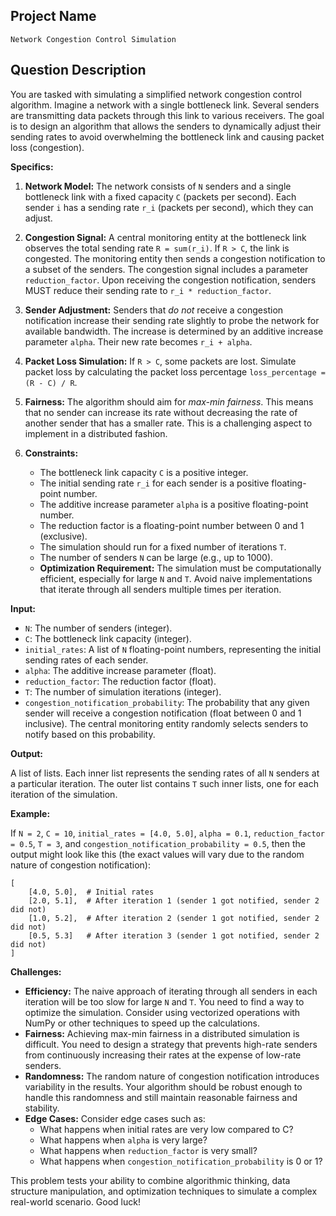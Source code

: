 ## Project Name

```
Network Congestion Control Simulation
```

## Question Description

You are tasked with simulating a simplified network congestion control algorithm. Imagine a network with a single bottleneck link. Several senders are transmitting data packets through this link to various receivers. The goal is to design an algorithm that allows the senders to dynamically adjust their sending rates to avoid overwhelming the bottleneck link and causing packet loss (congestion).

**Specifics:**

1.  **Network Model:** The network consists of `N` senders and a single bottleneck link with a fixed capacity `C` (packets per second). Each sender `i` has a sending rate `r_i` (packets per second), which they can adjust.

2.  **Congestion Signal:**  A central monitoring entity at the bottleneck link observes the total sending rate `R = sum(r_i)`. If `R > C`, the link is congested. The monitoring entity then sends a congestion notification to a subset of the senders.  The congestion signal includes a parameter `reduction_factor`. Upon receiving the congestion notification, senders MUST reduce their sending rate to `r_i * reduction_factor`.

3.  **Sender Adjustment:** Senders that *do not* receive a congestion notification increase their sending rate slightly to probe the network for available bandwidth. The increase is determined by an additive increase parameter `alpha`. Their new rate becomes `r_i + alpha`.

4.  **Packet Loss Simulation:** If `R > C`, some packets are lost. Simulate packet loss by calculating the packet loss percentage `loss_percentage = (R - C) / R`.

5.  **Fairness:** The algorithm should aim for *max-min fairness*.  This means that no sender can increase its rate without decreasing the rate of another sender that has a smaller rate. This is a challenging aspect to implement in a distributed fashion.

6.  **Constraints:**
    *   The bottleneck link capacity `C` is a positive integer.
    *   The initial sending rate `r_i` for each sender is a positive floating-point number.
    *   The additive increase parameter `alpha` is a positive floating-point number.
    *   The reduction factor is a floating-point number between 0 and 1 (exclusive).
    *   The simulation should run for a fixed number of iterations `T`.
    *   The number of senders `N` can be large (e.g., up to 1000).
    *   **Optimization Requirement:** The simulation must be computationally efficient, especially for large `N` and `T`. Avoid naive implementations that iterate through all senders multiple times per iteration.

**Input:**

*   `N`: The number of senders (integer).
*   `C`: The bottleneck link capacity (integer).
*   `initial_rates`: A list of `N` floating-point numbers, representing the initial sending rates of each sender.
*   `alpha`: The additive increase parameter (float).
*   `reduction_factor`: The reduction factor (float).
*   `T`: The number of simulation iterations (integer).
*   `congestion_notification_probability`: The probability that any given sender will receive a congestion notification (float between 0 and 1 inclusive). The central monitoring entity randomly selects senders to notify based on this probability.

**Output:**

A list of lists. Each inner list represents the sending rates of all `N` senders at a particular iteration. The outer list contains `T` such inner lists, one for each iteration of the simulation.

**Example:**

If `N = 2`, `C = 10`, `initial_rates = [4.0, 5.0]`, `alpha = 0.1`, `reduction_factor = 0.5`, `T = 3`, and `congestion_notification_probability = 0.5`, then the output might look like this (the exact values will vary due to the random nature of congestion notification):

```
[
    [4.0, 5.0],  # Initial rates
    [2.0, 5.1],  # After iteration 1 (sender 1 got notified, sender 2 did not)
    [1.0, 5.2],  # After iteration 2 (sender 1 got notified, sender 2 did not)
    [0.5, 5.3]   # After iteration 3 (sender 1 got notified, sender 2 did not)
]
```

**Challenges:**

*   **Efficiency:**  The naive approach of iterating through all senders in each iteration will be too slow for large `N` and `T`. You need to find a way to optimize the simulation. Consider using vectorized operations with NumPy or other techniques to speed up the calculations.
*   **Fairness:** Achieving max-min fairness in a distributed simulation is difficult. You need to design a strategy that prevents high-rate senders from continuously increasing their rates at the expense of low-rate senders.
*   **Randomness:** The random nature of congestion notification introduces variability in the results. Your algorithm should be robust enough to handle this randomness and still maintain reasonable fairness and stability.
*   **Edge Cases:** Consider edge cases such as:
    *   What happens when initial rates are very low compared to C?
    *   What happens when `alpha` is very large?
    *   What happens when `reduction_factor` is very small?
    *   What happens when `congestion_notification_probability` is 0 or 1?

This problem tests your ability to combine algorithmic thinking, data structure manipulation, and optimization techniques to simulate a complex real-world scenario. Good luck!

